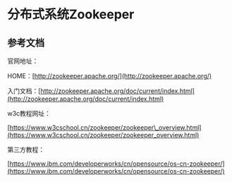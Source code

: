 # 分布式系统Zookeeper

## 参考文档

官网地址：

HOME：[http://zookeeper.apache.org/](http://zookeeper.apache.org/)

入门文档：[http://zookeeper.apache.org/doc/current/index.html](http://zookeeper.apache.org/doc/current/index.html)

w3c教程网址：

[https://www.w3cschool.cn/zookeeper/zookeeper\_overview.html](https://www.w3cschool.cn/zookeeper/zookeeper_overview.html) 

第三方教程：

[https://www.ibm.com/developerworks/cn/opensource/os-cn-zookeeper/](https://www.ibm.com/developerworks/cn/opensource/os-cn-zookeeper/)



